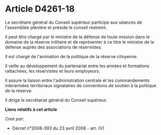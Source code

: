 # Article D4261-18

Le secrétaire général du Conseil supérieur participe aux séances de l'assemblée plénière et préside le conseil restreint.

Il peut être chargé par le ministre de la défense de toute mission dans le domaine de la réserve militaire et de représenter
à ce titre le ministre de la défense auprès des associations de réservistes.

Il est chargé de l'animation de la politique de la réserve citoyenne.

Il veille au développement du partenariat entre les armées et formations rattachées, les réservistes et leurs employeurs.

Il assure la liaison entre l'administration centrale et les commandements interarmées territoriaux signataires de conventions
de soutien à la politique de la réserve.

Il dirige le secrétariat général du Conseil supérieur.

**Liens relatifs à cet article**

_Créé par_:

  - Décret n°2008-393 du 23 avril 2008 - art. (V)
